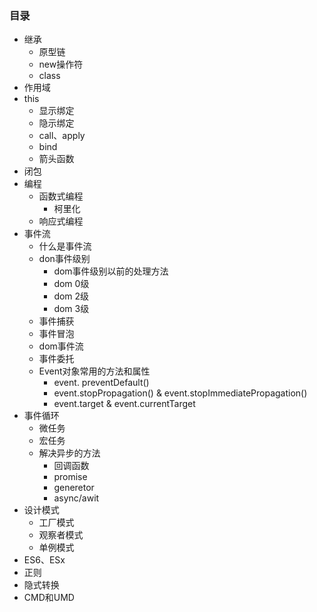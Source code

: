 ### 目录
- 继承
  - 原型链
  - new操作符
  - class
- 作用域
- this
  - 显示绑定
  - 隐示绑定
  - call、apply
  - bind
  - 箭头函数
- 闭包
- 编程
  - 函数式编程
    - 柯里化
  - 响应式编程
- 事件流
  - 什么是事件流
  - don事件级别
    - dom事件级别以前的处理方法
    - dom 0级
    - dom 2级
    - dom 3级
  - 事件捕获
  - 事件冒泡
  - dom事件流
  - 事件委托
  - Event对象常用的方法和属性
    - event. preventDefault()
    - event.stopPropagation() & event.stopImmediatePropagation()
    - event.target & event.currentTarget
- 事件循环
  - 微任务
  - 宏任务
  - 解决异步的方法
    - 回调函数
    - promise
    - generetor
    - async/awit
- 设计模式
  - 工厂模式
  - 观察者模式
  - 单例模式
- ES6、ESx
- 正则
- 隐式转换
- CMD和UMD